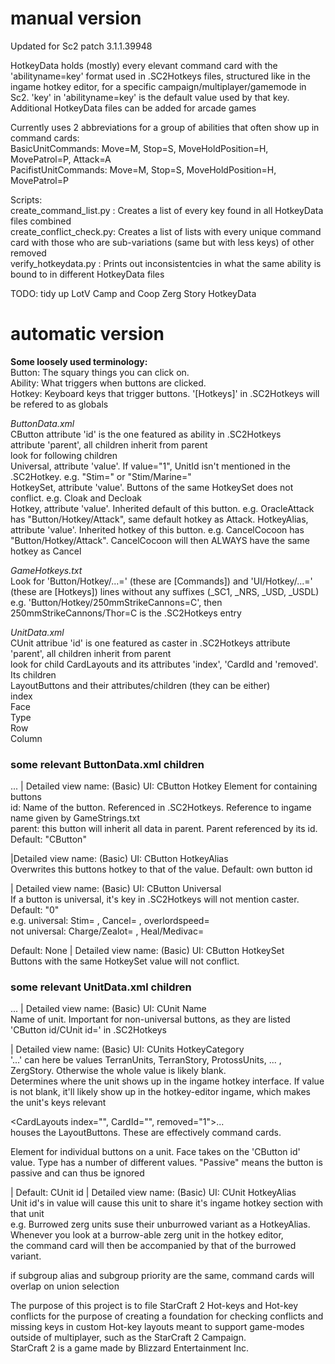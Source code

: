 # manual version
Updated for Sc2 patch 3.1.1.39948

HotkeyData holds (mostly) every elevant command card with the 'abilityname=key' format used in .SC2Hotkeys files, structured like in the ingame hotkey editor, for a specific campaign/multiplayer/gamemode in Sc2.
'key' in 'abilityname=key' is the default value used by that key. 
Additional HotkeyData files can be added for arcade games

Currently uses 2 abbreviations for a group of abilities that often show up in command cards:  
BasicUnitCommands: Move=M, Stop=S, MoveHoldPosition=H, MovePatrol=P, Attack=A  
PacifistUnitCommands: Move=M, Stop=S, MoveHoldPosition=H, MovePatrol=P

Scripts:  
create_command_list.py	: Creates a list of every key found in all HotkeyData files combined  
create_conflict_check.py: Creates a list of lists with every unique command card with those who are sub-variations (same but with less keys) of other removed  
verify_hotkeydata.py	: Prints out inconsistentcies in what the same ability is bound to in different HotkeyData files

TODO:
tidy up LotV Camp and Coop Zerg Story HotkeyData


# automatic version
**Some loosely used terminology:**  
Button:	The squary things you can click on.  
Ability: What triggers when buttons are clicked.  
Hotkey: Keyboard keys that trigger buttons. '[Hotkeys]' in .SC2Hotkeys will be refered to as globals

*ButtonData.xml*  
	CButton attribute 'id' is the one featured as ability in .SC2Hotkeys  
	attribute 'parent', all children inherit from parent  
	look for following children  
		Universal, attribute 'value'. If value="1", UnitId isn't mentioned in the .SC2Hotkey. e.g. "Stim=" or "Stim/Marine="  
		HotkeySet, attribute 'value'. Buttons of the same HotkeySet does not conflict. e.g. Cloak and Decloak  
		Hotkey, attribute 'value'. Inherited default of this button. e.g. OracleAttack has "Button/Hotkey/Attack", same default hotkey as Attack. 
		HotkeyAlias, attribute 'value'. Inherited hotkey of this button. e.g. CancelCocoon has "Button/Hotkey/Attack". CancelCocoon will then ALWAYS have the same hotkey as Cancel
			
*GameHotkeys.txt*  
	Look for 'Button/Hotkey/...=' (these are [Commands]) and 'UI/Hotkey/...=' (these are [Hotkeys]) lines without any suffixes (_SC1, _NRS, _USD, _USDL)  
		e.g. 'Button/Hotkey/250mmStrikeCannons=C', then 250mmStrikeCannons/Thor=C is the .SC2Hotkeys entry
		
*UnitData.xml*  
	CUnit attribue 'id' is one featured as caster in .SC2Hotkeys 
	attribute 'parent', all children inherit from parent  
	look for child CardLayouts and its attributes 'index', 'CardId and 'removed'. Its children  
		LayoutButtons and their attributes/children (they can be either)  
			index  
			Face  
			Type  
			Row  
			Column

### some relevant ButtonData.xml children
<CButton id="" parent="">...</CButton> | Detailed view name: (Basic) UI: CButton Hotkey
	Element for containing buttons  
	id: Name of the button. Referenced in .SC2Hotkeys. Reference to ingame name given by GameStrings.txt  
	parent: this button will inherit all data in parent. Parent referenced by its id. Default: "CButton"

<HotkeyAlias value=""/> |Detailed view name: (Basic) UI: CButton HotkeyAlias  
	Overwrites this buttons hotkey to that of the value. Default: own button id
		
<Universal value="1"/> | Detailed view name: (Basic) UI: CButton Universal  
	If a button is universal, it's key in .SC2Hotkeys will not mention caster. Default: "0"  
	e.g. 	universal: Stim= , Cancel= , overlordspeed=  
		not universal: Charge/Zealot= , Heal/Medivac=

<HotkeySet value=""/> Default: None	| Detailed view name: (Basic) UI: CButton HotkeySet  
	Buttons with the same HotkeySet value will not conflict.
	
### some relevant UnitData.xml children  
<CUnit id="" parent="">...</CUnit> | Detailed view name: (Basic) UI: CUnit Name  
	Name of unit. Important for non-universal buttons, as they are listed 'CButton id/CUnit id=' in .SC2Hotkeys

<HotkeyCategory value="Unit/Category/..."/>	| Detailed view name: (Basic) UI: CUnits HotkeyCategory  
	'...' can here be values TerranUnits, TerranStory, ProtossUnits, ... , ZergStory. Otherwise the whole value is likely blank.  
	Determines where the unit shows up in the ingame hotkey interface. If value is not blank, it'll likely show up in the hotkey-editor ingame, which makes the unit's keys relevant

<CardLayouts index="", CardId="", removed="1">...</CardLayouts>  
	houses the LayoutButtons. These are effectively command cards.

<LayoutButtons Face="" Type=""/>  
	Element for individual buttons on a unit. Face takes on the 'CButton id' value. Type has a number of different values. "Passive" means the button is passive and can thus be ignored

<HotkeyAlias value=""/> | Default: CUnit id | Detailed view name: (Basic) UI: CUnit HotkeyAlias  
	Unit id's in value will cause this unit to share it's ingame hotkey section with that unit  
	e.g.	Burrowed zerg units suse their unburrowed variant as a HotkeyAlias.  
			Whenever you look at a burrow-able zerg unit in the hotkey editor,  
			the command card will then be accompanied by that of the burrowed variant.

if subgroup alias and subgroup priority are the same, command cards will overlap on union selection

The purpose of this project is to file StarCraft 2 Hot-keys and Hot-key conflicts for the purpose of creating a foundation for checking conflicts and missing keys in custom Hot-key layouts meant to support game-modes outside of multiplayer, such as the StarCraft 2 Campaign.  
StarCraft 2 is a game made by Blizzard Entertainment Inc.
		